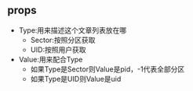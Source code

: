 ## props
- Type:用来描述这个文章列表放在哪
    - Sector:按照分区获取
    - UID:按照用户获取
- Value:用来配合Type
    - 如果Type是Sector则Value是pid，-1代表全部分区
    - 如果Type是UID则Value是uid
